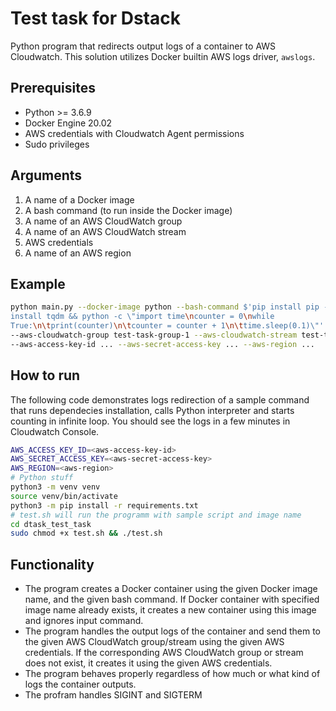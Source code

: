 # Test task for Dstack
Python program that redirects output logs of a container to AWS Cloudwatch.
This solution utilizes Docker builtin AWS logs driver, `awslogs`.

## Prerequisites
- Python >= 3.6.9
- Docker Engine 20.02
- AWS credentials with Cloudwatch Agent permissions
- Sudo privileges

## Arguments
1. A name of a Docker image
2. A bash command (to run inside the Docker image)
3. A name of an AWS CloudWatch group
4. A name of an AWS CloudWatch stream
5. AWS credentials
6. A name of an AWS region

## Example
```sh
python main.py --docker-image python --bash-command $'pip install pip -U && pip
install tqdm && python -c \"import time\ncounter = 0\nwhile
True:\n\tprint(counter)\n\tcounter = counter + 1\n\ttime.sleep(0.1)\"'
--aws-cloudwatch-group test-task-group-1 --aws-cloudwatch-stream test-task-stream-1
--aws-access-key-id ... --aws-secret-access-key ... --aws-region ...
```

## How to run

The following code demonstrates logs redirection of a sample command that
runs dependecies installation, calls Python interpreter and starts counting in infinite loop.
You should see the logs in a few minutes in Cloudwatch Console.
```sh
AWS_ACCESS_KEY_ID=<aws-access-key-id>
AWS_SECRET_ACCESS_KEY=<aws-secret-access-key>
AWS_REGION=<aws-region>
# Python stuff
python3 -m venv venv
source venv/bin/activate
python3 -m pip install -r requirements.txt
# test.sh will run the programm with sample script and image name
cd dtask_test_task
sudo chmod +x test.sh && ./test.sh
```

## Functionality
- The program creates a Docker container using the given Docker image name, and
the given bash command. If Docker container with specified image name already exists,
it creates a new container using this image and ignores input command.
- The program handles the output logs of the container and send them to the given
AWS CloudWatch group/stream using the given AWS credentials. If the corresponding
AWS CloudWatch group or stream does not exist, it creates it using the given
AWS credentials.
- The program behaves properly regardless of how much or what kind of logs the
container outputs.
- The profram handles SIGINT and SIGTERM
